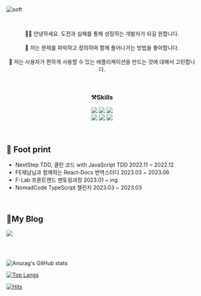![soft](https://capsule-render.vercel.app/api?type=soft&color=auto&text=Dev%20Jin&fontSize=40&animation=twinkling)

<br>
<p align='center'>
 🙇🏻 안녕하세요. 도전과 실패를 통해 성장하는 개발자가 되길 원합니다.
 <br/> <br/>
 🧐 저는 문제를 파악하고 정의하며 함께 풀어나가는 방법을 좋아합니다.
 <br/> <br/>
 🥳 저는 사용자가 편하게 사용할 수 있는 애플리케이션을 만드는 것에 대해서 고민합니다.
</p>
<br>

<h3 align='center'> ⚒️Skills </h3>
<p align='center'>
 <img src="https://img.shields.io/badge/HTML-E34F26?style=flat&logo=HTML&logoColor=white"/>
 <img src="https://img.shields.io/badge/CSS3-1572B6?style=flat&logo=CSS&logoColor=white"/>
 <img src="https://img.shields.io/badge/JavaScript-F7DF1E?style=flat&logo=JavaScript&logoColor=white"/>
 <br>
 <img src="https://img.shields.io/badge/typescript-3178C6?style=flat&logo=Typescript&logoColor=white" />
 <img src="https://img.shields.io/badge/React-61DAFB?style=flat&logo=React&logoColor=white"/>
 <img src="https://img.shields.io/badge/Redux-764ABC?style=flat&logo=Redux&logoColor=white"/>
</p>
  
<br>

<h2 align='left'>👟 Foot print</h2>
<ul>
<li align='left'> NextStep TDD, 클린 코드 with JavaScript TDD 2022.11 ~ 2022.12 </li>
<li align='left'> FE재남님과 함께하는 React-Docs 번역스터디 2023.03 ~ 2023.06 </li>
<li align='left'> F-Lab 프론트엔드 멘토링과정 2023.01 ~ ing </li>
<li align='left'> NomadCode TypeScript 챌린지 2023.03 ~ 2023.03 </li>
</ul>

<br>

<h2 align='left'>🥋My Blog</h2>
<a href="https://velog.io/@jin04040"><img src="https://img.shields.io/badge/DevJin-000000?style=flat&logo=Tistory&logoColor=white"/></a>

  
<br><br>


![Anurag's GitHub stats](https://github-readme-stats.vercel.app/api?username=nara04040&show_icons=true&theme=dracula) 

[![Top Langs](https://github-readme-stats.vercel.app/api/top-langs/?username=anuraghazra&layout=compact)](https://github.com/anuraghazra/github-readme-stats)


[![Hits](https://hits.seeyoufarm.com/api/count/incr/badge.svg?url=https%3A%2F%2Fgithub.com%2Fnara04040&count_bg=%2378AAFF&title_bg=%23D586FF&icon=&icon_color=%2362B1E9&title=hits&edge_flat=false)](https://hits.seeyoufarm.com)
